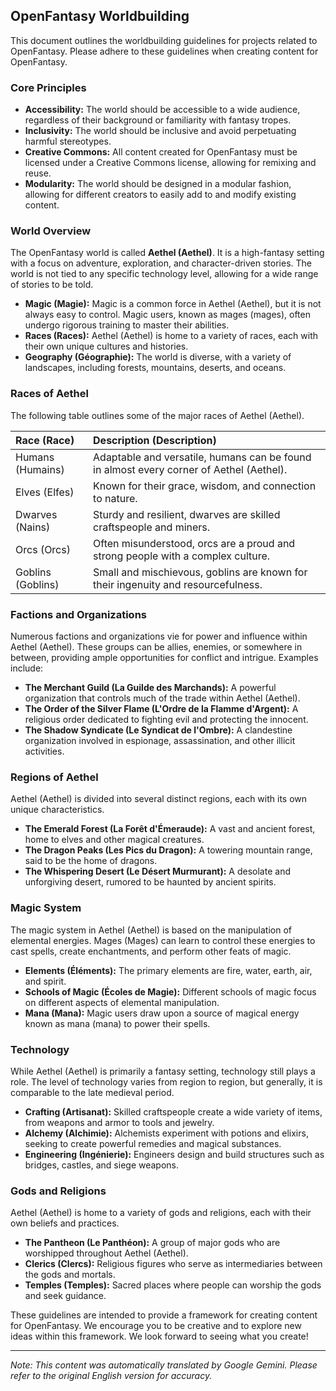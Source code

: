 ## OpenFantasy Worldbuilding

This document outlines the worldbuilding guidelines for projects related to OpenFantasy. Please adhere to these guidelines when creating content for OpenFantasy.

### Core Principles

*   **Accessibility:** The world should be accessible to a wide audience, regardless of their background or familiarity with fantasy tropes.
*   **Inclusivity:** The world should be inclusive and avoid perpetuating harmful stereotypes.
*   **Creative Commons:** All content created for OpenFantasy must be licensed under a Creative Commons license, allowing for remixing and reuse.
*   **Modularity:** The world should be designed in a modular fashion, allowing for different creators to easily add to and modify existing content.

### World Overview

The OpenFantasy world is called **Aethel (Aethel)**. It is a high-fantasy setting with a focus on adventure, exploration, and character-driven stories. The world is not tied to any specific technology level, allowing for a wide range of stories to be told.

*   **Magic (Magie):** Magic is a common force in Aethel (Aethel), but it is not always easy to control. Magic users, known as mages (mages), often undergo rigorous training to master their abilities.
*   **Races (Races):** Aethel (Aethel) is home to a variety of races, each with their own unique cultures and histories.
*   **Geography (Géographie):** The world is diverse, with a variety of landscapes, including forests, mountains, deserts, and oceans.

### Races of Aethel

The following table outlines some of the major races of Aethel (Aethel).

| Race (Race)    | Description (Description)                                                                             |
| :------------- | :------------------------------------------------------------------------------------------------------ |
| Humans (Humains)   | Adaptable and versatile, humans can be found in almost every corner of Aethel (Aethel).                                 |
| Elves (Elfes)    | Known for their grace, wisdom, and connection to nature.                                                 |
| Dwarves (Nains)   | Sturdy and resilient, dwarves are skilled craftspeople and miners.                                      |
| Orcs (Orcs)     | Often misunderstood, orcs are a proud and strong people with a complex culture.                         |
| Goblins (Goblins)  | Small and mischievous, goblins are known for their ingenuity and resourcefulness.                         |

### Factions and Organizations

Numerous factions and organizations vie for power and influence within Aethel (Aethel). These groups can be allies, enemies, or somewhere in between, providing ample opportunities for conflict and intrigue. Examples include:

*   **The Merchant Guild (La Guilde des Marchands):** A powerful organization that controls much of the trade within Aethel (Aethel).
*   **The Order of the Silver Flame (L'Ordre de la Flamme d'Argent):** A religious order dedicated to fighting evil and protecting the innocent.
*   **The Shadow Syndicate (Le Syndicat de l'Ombre):** A clandestine organization involved in espionage, assassination, and other illicit activities.

### Regions of Aethel

Aethel (Aethel) is divided into several distinct regions, each with its own unique characteristics.

*   **The Emerald Forest (La Forêt d'Émeraude):** A vast and ancient forest, home to elves and other magical creatures.
*   **The Dragon Peaks (Les Pics du Dragon):** A towering mountain range, said to be the home of dragons.
*   **The Whispering Desert (Le Désert Murmurant):** A desolate and unforgiving desert, rumored to be haunted by ancient spirits.

### Magic System

The magic system in Aethel (Aethel) is based on the manipulation of elemental energies. Mages (Mages) can learn to control these energies to cast spells, create enchantments, and perform other feats of magic.

*   **Elements (Éléments):** The primary elements are fire, water, earth, air, and spirit.
*   **Schools of Magic (Écoles de Magie):** Different schools of magic focus on different aspects of elemental manipulation.
*   **Mana (Mana):** Magic users draw upon a source of magical energy known as mana (mana) to power their spells.

### Technology

While Aethel (Aethel) is primarily a fantasy setting, technology still plays a role. The level of technology varies from region to region, but generally, it is comparable to the late medieval period.

*   **Crafting (Artisanat):** Skilled craftspeople create a wide variety of items, from weapons and armor to tools and jewelry.
*   **Alchemy (Alchimie):** Alchemists experiment with potions and elixirs, seeking to create powerful remedies and magical substances.
*   **Engineering (Ingénierie):** Engineers design and build structures such as bridges, castles, and siege weapons.

### Gods and Religions

Aethel (Aethel) is home to a variety of gods and religions, each with their own beliefs and practices.

*   **The Pantheon (Le Panthéon):** A group of major gods who are worshipped throughout Aethel (Aethel).
*   **Clerics (Clercs):** Religious figures who serve as intermediaries between the gods and mortals.
*   **Temples (Temples):** Sacred places where people can worship the gods and seek guidance.

These guidelines are intended to provide a framework for creating content for OpenFantasy. We encourage you to be creative and to explore new ideas within this framework. We look forward to seeing what you create!


---
_Note: This content was automatically translated by Google Gemini. Please refer to the original English version for accuracy._